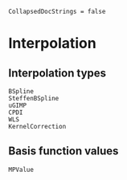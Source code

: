```@meta
CollapsedDocStrings = false
```

# Interpolation

## Interpolation types

```@docs
BSpline
SteffenBSpline
uGIMP
CPDI
WLS
KernelCorrection
```

## Basis function values

```@docs
MPValue
```
